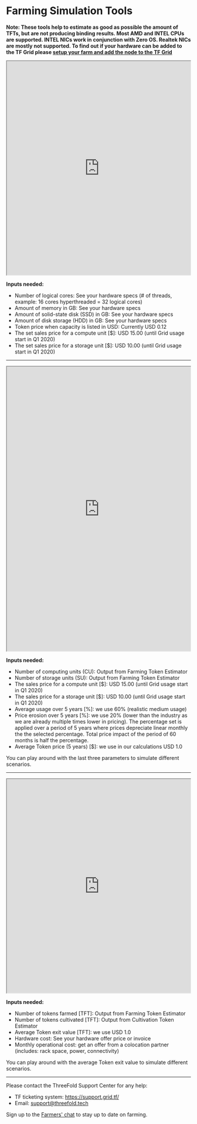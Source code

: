 # Farming Simulation Tools


**Note: These tools help to estimate as good as possible the amount of TFTs, but are not producing binding results. Most AMD and INTEL CPUs are supported. INTEL NICs work in conjunction with Zero OS. Realtek NICs are mostly not supported. To find out if your hardware can be added to the TF Grid please [setup your farm and add the node to the TF Grid](tf_farming/farming_setup.md)**

<div style="overflow:hidden;">
   <iframe src="https://jscalc.io/calc/8jXXLOukrlXcI7H4" scrolling="yes" style="width: 100%; height: 582px; margin-left:0px;"></iframe>
</div>


**Inputs needed:**
- Number of logical cores: See your hardware specs (# of threads, example: 16 cores hyperthreaded = 32 logical cores)
- Amount of memory in GB: See your hardware specs
- Amount of solid-state disk (SSD) in GB: See your hardware specs
- Amount of disk storage (HDD) in GB: See your hardware specs
- Token price when capacity is listed in USD: Currently USD 0.12
- The set sales price for a compute unit [$]: USD 15.00 (until Grid usage start in Q1 2020)
- The set sales price for a storage unit [$]: USD 10.00 (until Grid usage start in Q1 2020)


*********************************************************************************************************

<div style="overflow:hidden; margin-top:15px;">
   <iframe src="https://jscalc.io/calc/3KL8gkvekUe52gGo" scrolling="yes" style="width: 100%; height: 774px; margin-left:0px;"></iframe>
</div>

**Inputs needed:**
- Number of computing units (CU): Output from Farming Token Estimator
- Number of storage units (SU): Output from Farming Token Estimator
- The sales price for a compute unit [$]: USD 15.00 (until Grid usage start in Q1 2020)
- The sales price for a storage unit [$]: USD 10.00 (until Grid usage start in Q1 2020)
- Average usage over 5 years [%]: we use 60% (realistic medium usage)
- Price erosion over 5 years [%]: we use 20% (lower than the industry as we are already multiple times lower in pricing).  The percentage set is applied over a period of 5 years where prices depreciate linear monthly the the selected percentage.  Total price impact of the period of 60 months is half the percentage.
- Average Token price (5 years) [$]: we use in our calculations USD 1.0

You can play around with the last three parameters to simulate different scenarios.

*********************************************************************************************************

<div style="overflow:hidden; margin-top:15px;">
   <iframe src="https://jscalc.io/calc/7PSBwT4Io6rQ9Bog" scrolling="yes" style="width: 100%; height: 582px; margin-left:0px;"></iframe>
</div>


**Inputs needed:**
- Number of tokens farmed [TFT]: Output from Farming Token Estimator
- Number of tokens cultivated [TFT]: Output from Cultivation Token Estimator
- Average Token exit value [TFT]: we use USD 1.0
- Hardware cost: See your hardware offer price or invoice
- Monthly operational cost: get an offer from a colocation partner (includes: rack space, power, connectivity)

You can play around with the average Token exit value to simulate different scenarios.

*********************************************************************************************************

Please contact the ThreeFold Support Center for any help:
- TF ticketing system: https://support.grid.tf/
- Email: support@threefold.tech

Sign up to the [Farmers' chat](https://t.me/joinchat/BwOvO0NpZjNMHFx8wD_5nw) to stay up to date on farming.
